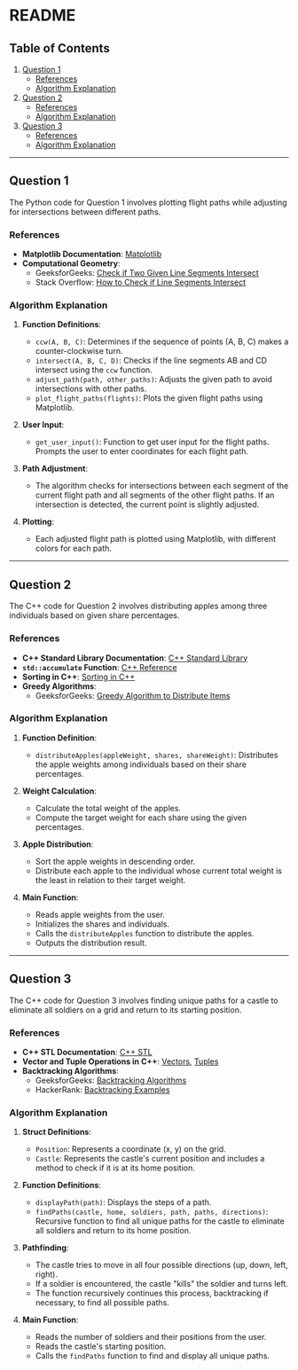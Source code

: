 # README

## Table of Contents

1. [Question 1](#question-1)
   - [References](#question-1-references)
   - [Algorithm Explanation](#question-1-algorithm-explanation)
2. [Question 2](#question-2)
   - [References](#question-2-references)
   - [Algorithm Explanation](#question-2-algorithm-explanation)
3. [Question 3](#question-3)
   - [References](#question-3-references)
   - [Algorithm Explanation](#question-3-algorithm-explanation)

---

## Question 1

The Python code for Question 1 involves plotting flight paths while adjusting for intersections between different paths.

### References

- **Matplotlib Documentation**: [Matplotlib](https://matplotlib.org/stable/contents.html)
- **Computational Geometry**:
  - GeeksforGeeks: [Check if Two Given Line Segments Intersect](https://www.geeksforgeeks.org/check-if-two-given-line-segments-intersect/)
  - Stack Overflow: [How to Check if Line Segments Intersect](https://stackoverflow.com/questions/16372803/how-to-check-if-line-segments-intersect)

### Algorithm Explanation

1. **Function Definitions**:

   - `ccw(A, B, C)`: Determines if the sequence of points (A, B, C) makes a counter-clockwise turn.
   - `intersect(A, B, C, D)`: Checks if the line segments AB and CD intersect using the `ccw` function.
   - `adjust_path(path, other_paths)`: Adjusts the given path to avoid intersections with other paths.
   - `plot_flight_paths(flights)`: Plots the given flight paths using Matplotlib.

2. **User Input**:

   - `get_user_input()`: Function to get user input for the flight paths. Prompts the user to enter coordinates for each flight path.

3. **Path Adjustment**:

   - The algorithm checks for intersections between each segment of the current flight path and all segments of the other flight paths. If an intersection is detected, the current point is slightly adjusted.

4. **Plotting**:
   - Each adjusted flight path is plotted using Matplotlib, with different colors for each path.

---

## Question 2

The C++ code for Question 2 involves distributing apples among three individuals based on given share percentages.

### References

- **C++ Standard Library Documentation**: [C++ Standard Library](https://en.cppreference.com/w/)
- **`std::accumulate` Function**: [C++ Reference](https://en.cppreference.com/w/cpp/algorithm/accumulate)
- **Sorting in C++**: [Sorting in C++](https://en.cppreference.com/w/cpp/algorithm/sort)
- **Greedy Algorithms**:
  - GeeksforGeeks: [Greedy Algorithm to Distribute Items](https://www.geeksforgeeks.org/greedy-algorithm-to-distribute-items/)

### Algorithm Explanation

1. **Function Definition**:

   - `distributeApples(appleWeight, shares, shareWeight)`: Distributes the apple weights among individuals based on their share percentages.

2. **Weight Calculation**:

   - Calculate the total weight of the apples.
   - Compute the target weight for each share using the given percentages.

3. **Apple Distribution**:

   - Sort the apple weights in descending order.
   - Distribute each apple to the individual whose current total weight is the least in relation to their target weight.

4. **Main Function**:
   - Reads apple weights from the user.
   - Initializes the shares and individuals.
   - Calls the `distributeApples` function to distribute the apples.
   - Outputs the distribution result.

---

## Question 3

The C++ code for Question 3 involves finding unique paths for a castle to eliminate all soldiers on a grid and return to its starting position.

### References

- **C++ STL Documentation**: [C++ STL](https://en.cppreference.com/w/)
- **Vector and Tuple Operations in C++**: [Vectors](https://en.cppreference.com/w/cpp/container/vector), [Tuples](https://en.cppreference.com/w/cpp/utility/tuple)
- **Backtracking Algorithms**:
  - GeeksforGeeks: [Backtracking Algorithms](https://www.geeksforgeeks.org/backtracking-algorithms/)
  - HackerRank: [Backtracking Examples](https://www.hackerrank.com/domains/tutorials/10-days-of-javascript)

### Algorithm Explanation

1. **Struct Definitions**:

   - `Position`: Represents a coordinate (x, y) on the grid.
   - `Castle`: Represents the castle's current position and includes a method to check if it is at its home position.

2. **Function Definitions**:

   - `displayPath(path)`: Displays the steps of a path.
   - `findPaths(castle, home, soldiers, path, paths, directions)`: Recursive function to find all unique paths for the castle to eliminate all soldiers and return to its home position.

3. **Pathfinding**:

   - The castle tries to move in all four possible directions (up, down, left, right).
   - If a soldier is encountered, the castle "kills" the soldier and turns left.
   - The function recursively continues this process, backtracking if necessary, to find all possible paths.

4. **Main Function**:
   - Reads the number of soldiers and their positions from the user.
   - Reads the castle's starting position.
   - Calls the `findPaths` function to find and display all unique paths.
